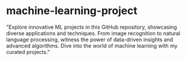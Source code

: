 # machine-learning-project
"Explore innovative ML projects in this GitHub repository, showcasing diverse applications and techniques. From image recognition to natural language processing, witness the power of data-driven insights and advanced algorithms. Dive into the world of machine learning with my curated projects."
